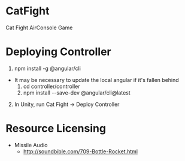 # CatFight
Cat Fight AirConsole Game

# Deploying Controller
1. npm install -g @angular/cli
  * It may be necessary to update the local angular if it's fallen behind
    1. cd controller/controller
    2.  npm install --save-dev @angular/cli@latest
2. In Unity, run Cat Fight -> Deploy Controller

# Resource Licensing
* Missile Audio
  * http://soundbible.com/709-Bottle-Rocket.html